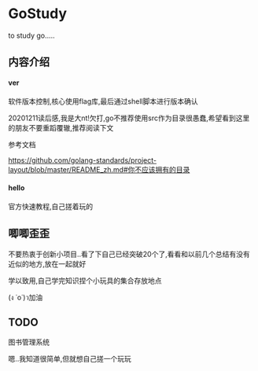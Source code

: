 # GoStudy
to study go.....

## 内容介绍

#### ver

软件版本控制,核心使用flag库,最后通过shell脚本进行版本确认

20201211读后感,我是大nt!欠打,go不推荐使用src作为目录很愚蠢,希望看到这里的朋友不要重蹈覆辙,推荐阅读下文

参考文档

https://github.com/golang-standards/project-layout/blob/master/README_zh.md#你不应该拥有的目录

#### hello 

官方快速教程,自己搓着玩的

## 唧唧歪歪

不要热衷于创新小项目..看了下自己已经突破20个了,看看和以前几个总结有没有近似的地方,放在一起就好

学以致用,自己学完知识捏个小玩具的集合存放地点

(ง ˙o˙)ว加油

## TODO

图书管理系统

嗯..我知道很简单,但就想自己搓一个玩玩
